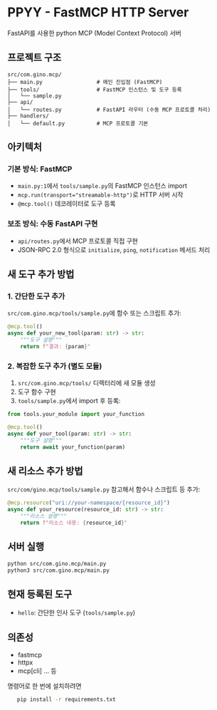 # PPYY - FastMCP HTTP Server

FastAPI를 사용한 python MCP (Model Context Protocol) 서버

## 프로젝트 구조

```
src/com.gino.mcp/
├── main.py                 # 메인 진입점 (FastMCP)
├── tools/                  # FastMCP 인스턴스 및 도구 등록
│   └── sample.py           
├── api/
│   └── routes.py           # FastAPI 라우터 (수동 MCP 프로토콜 처리)
├── handlers/
│   └── default.py          # MCP 프로토콜 기본
```

## 아키텍처

### 기본 방식: FastMCP
- `main.py:1`에서 `tools/sample.py`의 FastMCP 인스턴스 import
- `mcp.run(transport="streamable-http")`로 HTTP 서버 시작
- `@mcp.tool()` 데코레이터로 도구 등록

### 보조 방식: 수동 FastAPI 구현
- `api/routes.py`에서 MCP 프로토콜 직접 구현
- JSON-RPC 2.0 형식으로 `initialize`, `ping`, `notification` 메서드 처리

## 새 도구 추가 방법

### 1. 간단한 도구 추가
`src/com.gino.mcp/tools/sample.py`에 함수 또는 스크립트 추가:

```python
@mcp.tool()
async def your_new_tool(param: str) -> str:
    """도구 설명"""
    return f"결과: {param}"
```

### 2. 복잡한 도구 추가 (별도 모듈)
1. `src/com.gino.mcp/tools/` 디렉터리에 새 모듈 생성
2. 도구 함수 구현
3. `tools/sample.py`에서 import 후 등록:

```python
from tools.your_module import your_function

@mcp.tool()
async def your_tool(param: str) -> str:
    """도구 설명"""
    return await your_function(param)
```

## 새 리소스 추가 방법

`src/com/gino.mcp/tools/sample.py` 참고해서 함수나 스크립트 등 추가:

```python
@mcp.resource("uri://your-namespace/{resource_id}")
async def your_resource(resource_id: str) -> str:
    """리소스 설명"""
    return f"리소스 내용: {resource_id}"
```

## 서버 실행

```bash
python src/com.gino.mcp/main.py
python3 src/com.gino.mcp/main.py
```

## 현재 등록된 도구

- `hello`: 간단한 인사 도구 (`tools/sample.py`)

## 의존성

- fastmcp
- httpx
- mcp[cli]
... 등

명령어로 한 번에 설치하려면
```bash
   pip install -r requirements.txt
```

